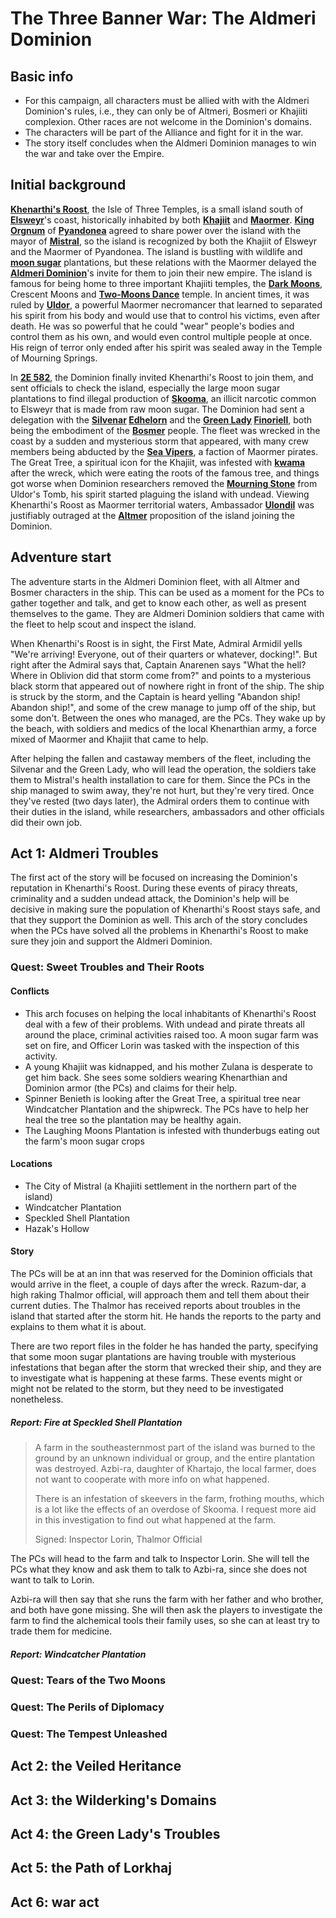 <!-- @PageTitle: The Three Banner War: The Aldmeri Dominion | Campaigns -->

# The Three Banner War: The Aldmeri Dominion

## Basic info
- For this campaign, all characters must be allied with with the Aldmeri Dominion's rules, i.e., they can only be of Altmeri, Bosmeri or Khajiiti complexion. Other races are not welcome in the Dominion's domains.
- The characters will be part of the Alliance and fight for it in the war.
- The story itself concludes when the Aldmeri Dominion manages to win the war and take over the Empire.

## Initial background
**[Khenarthi's Roost](https://en.uesp.net/wiki/Lore:Khenarthi's_Roost)**, the Isle of Three Temples, is a small island south of **[Elsweyr](https://en.uesp.net/wiki/Lore:Elsweyr)**'s coast, historically inhabited by both **[Khajiit](https://en.uesp.net/wiki/Lore:Khajiit)** and **[Maormer](https://en.uesp.net/wiki/Lore:Maormer)**. **[King Orgnum](https://en.uesp.net/wiki/Lore:Orgnum)** of **[Pyandonea](https://en.uesp.net/wiki/Lore:Pyandonea)** agreed to share power over the island with the mayor of **[Mistral](https://en.uesp.net/wiki/Lore:Mistral)**, so the island is recognized by both the Khajiit of Elsweyr and the Maormer of Pyandonea. The island is bustling with wildlife and **[moon sugar](https://en.uesp.net/wiki/Lore:Moon_Suger)** plantations, but these relations with the Maormer delayed the **[Aldmeri Dominion](https://en.uesp.net/wiki/Lore:Aldmeri_Dominion)**'s invite for them to join their new empire. The island is famous for being home to three important Khajiiti temples, the **[Dark Moons](https://en.uesp.net/wiki/Lore:Dark_Moons)**, Crescent Moons and **[Two-Moons Dance](https://en.uesp.net/wiki/Lore:Two-Moons_Dance)** temple. In ancient times, it was ruled by **[Uldor](https://en.uesp.net/wiki/Lore:Uldor)**, a powerful Maormer necromancer that learned to separated his spirit from his body and would use that to control his victims, even after death. He was so powerful that he could "wear" people's bodies and control them as his own, and would even control multiple people at once. His reign of terror only ended after his spirit was sealed away in the Temple of Mourning Springs.

In **[2E 582](https://en.uesp.net/wiki/Lore:Second_Era)**, the Dominion finally invited Khenarthi's Roost to join them, and sent officials to check the island, especially the large moon sugar plantations to find illegal production of **[Skooma](https://en.uesp.net/wiki/Lore:Skooma)**, an illicit narcotic common to Elsweyr that is made from raw moon sugar. The Dominion had sent a delegation with the **[Silvenar](https://en.uesp.net/wiki/Lore:The_Silvenar) [Edhelorn](https://en.uesp.net/wiki/Lore:Edhelorn)** and the **[Green Lady](https://en.uesp.net/wiki/Lore:Green_Lady) [Finoriell](https://en.uesp.net/wiki/Lore:Finoriell)**, both being the embodiment of the **[Bosmer](https://en.uesp.net/wiki/Lore:Bosmer)** people. The fleet was wrecked in the coast by a sudden and mysterious storm that appeared, with many crew members being abducted by the **[Sea Vipers](https://en.uesp.net/wiki/Lore:Sea_Vipers)**, a faction of Maormer pirates. The Great Tree, a spiritual icon for the Khajiit, was infested with **[kwama](https://en.uesp.net/wiki/Lore:Kwama)** after the wreck, which were eating the roots of the famous tree, and things got worse when Dominion researchers removed the **[Mourning Stone](https://en.uesp.net/wiki/Lore:Mourning_Stone)** from Uldor's Tomb, his spirit started plaguing the island with undead. Viewing Khenarthi's Roost as Maormer territorial waters, Ambassador **[Ulondil](https://en.uesp.net/wiki/Lore:Ulondil)** was justifiably outraged at the **[Altmer](https://en.uesp.net/wiki/Lore:Altmer)** proposition of the island joining the Dominion.

## Adventure start
The adventure starts in the Aldmeri Dominion fleet, with all Altmer and Bosmer characters in the ship. This can be used as a moment for the PCs to gather together and talk, and get to know each other, as well as present themselves to the game. They are Aldmeri Dominion soldiers that came with the fleet to help scout and inspect the island.

When Khenarthi's Roost is in sight, the First Mate, Admiral Armidil yells "We're arriving! Everyone, out of their quarters or whatever, docking!". But right after the Admiral says that, Captain Anarenen says "What the hell? Where in Oblivion did that storm come from?" and points to a mysterious black storm that appeared out of nowhere right in front of the ship. The ship is struck by the storm, and the Captain is heard yelling "Abandon ship! Abandon ship!", and some of the crew manage to jump off of the ship, but some don't. Between the ones who managed, are the PCs. They wake up by the beach, with soldiers and medics of the local Khenarthian army, a force mixed of Maormer and Khajiit that came to help.

After helping the fallen and castaway members of the fleet, including the Silvenar and the Green Lady, who will lead the operation, the soldiers take them to Mistral's health installation to care for them. Since the PCs in the ship managed to swim away, they're not hurt, but they're very tired. Once they've rested (two days later), the Admiral orders them to continue with their duties in the island, while researchers, ambassadors and other officials did their own job.

## Act 1: Aldmeri Troubles
The first act of the story will be focused on increasing the Dominion's reputation in Khenarthi's Roost. During these events of piracy threats, criminality and a sudden undead attack, the Dominion's help will be decisive in making sure the population of Khenarthi's Roost stays safe, and that they support the Dominion as well. This arch of the story concludes when the PCs have solved all the problems in Khenarthi's Roost to make sure they join and support the Aldmeri Dominion.

### Quest: Sweet Troubles and Their Roots
#### Conflicts
- This arch focuses on helping the local inhabitants of Khenarthi's Roost deal with a few of their problems. With undead and pirate threats all around the place, criminal activities raised too. A moon sugar farm was set on fire, and Officer Lorin was tasked with the inspection of this activity.
- A young Khajiit was kidnapped, and his mother Zulana is desperate to get him back. She sees some soldiers wearing Khenarthian and Dominion armor (the PCs) and claims for their help.
- Spinner Benieth is looking after the Great Tree, a spiritual tree near Windcatcher Plantation and the shipwreck. The PCs have to help her heal the tree so the plantation may be healthy again.
- The Laughing Moons Plantation is infested with thunderbugs eating out the farm's moon sugar crops

#### Locations
- The City of Mistral (a Khajiiti settlement in the northern part of the island)
- Windcatcher Plantation
- Speckled Shell Plantation
- Hazak's Hollow

#### Story
The PCs will be at an inn that was reserved for the Dominion officials that would arrive in the fleet, a couple of days after the wreck. Razum-dar, a high raking Thalmor official, will approach them and tell them about their current duties. The Thalmor has received reports about troubles in the island that started after the storm hit. He hands the reports to the party and explains to them what it is about.

There are two report files in the folder he has handed the party, specifying that some moon sugar plantations are having trouble with mysterious infestations that began after the storm that wrecked their ship, and they are to investigate what is happening at these farms. These events might or might not be related to the storm, but they need to be investigated nonetheless.

##### Report: Fire at Speckled Shell Plantation

> A farm in the southeasternmost part of the island was burned to the ground by an unknown individual or group, and the entire plantation was destroyed. Azbi-ra, daughter of Khartajo, the local farmer, does not want to cooperate with more info on what happened.
>
> There is an infestation of skeevers in the farm, frothing mouths, which is a lot like the effects of an overdose of Skooma. I request more aid in this investigation to find out what happened at the farm.
>
> Signed: Inspector Lorin, Thalmor Official

The PCs will head to the farm and talk to Inspector Lorin. She will tell the PCs what they know and ask them to talk to Azbi-ra, since she does not want to talk to Lorin.

Azbi-ra will then say that she runs the farm with her father and who brother, and both have gone missing. She will then ask the players to investigate the farm to find the alchemical tools their family uses, so she can at least try to trade them for medicine.

##### Report: Windcatcher Plantation

### Quest: Tears of the Two Moons
### Quest: The Perils of Diplomacy
### Quest: The Tempest Unleashed

## Act 2: the Veiled Heritance
## Act 3: the Wilderking's Domains
## Act 4: the Green Lady's Troubles
## Act 5: the Path of Lorkhaj
## Act 6: war act